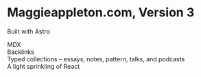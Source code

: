 # Maggieappleton.com, Version 3

Built with Astro

MDX  
Backlinks  
Typed collections – essays, notes, pattern, talks, and podcasts  
A light sprinkling of React  
